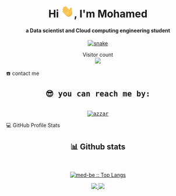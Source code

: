 <div align="center">
<h1 align="center">Hi <img width="35" src="https://github.com/1999AZZAR/1999AZZAR/blob/main/resources/img/waving.gif">, I'm Mohamed</h1>
<h4 align="center">a Data scientist and Cloud computing engineering student</h4>
</div>

<div align="center">
  <a href="https://github.com/med-be">
  <img src="/resource/grid-snake.svg" alt="snake">
  </a>
</div>

<p align="center"> 
  Visitor count<br>
  <img src="https://profile-counter.glitch.me/med-be/count.svg" />
</p>

  <summary>☎️ contact me</summary>
<div>
  <samp>
    <h2 align="center">😎 you can reach me by:</h2>
    <p align="center">
      <br/>
      <a href="https://www.linkedin.com/in/mohamed-el-khanche/" target="blank"><img align="center"
         src="https://img.shields.io/badge/linkedin-%231DA1F2.svg?style=for-the-badge&logo=linkedin&logoColor=white"
         alt="azzar" height="30"/></a>
    </p>
    </p>
  </samp>
</div>


  <summary>💻 GitHub Profile Stats</summary>
  <div>
    <h2 align="center"> 📊 Github stats </h2>
      <br/>
        <p align="center">
          <a href="https://github.com/med-be">
          <img src="https://github-readme-stats.vercel.app/api/top-langs/?username=med-be&langs_count=6&theme=gruvbox&layout=compact&hide_border=true" alt="med-be :: Top Langs" /></a>
        </p>
        <p align="center">
          <a href="https://github.com/med-be">
          <img width="49.5%" src="https://github-readme-stats.vercel.app/api?username=med-be&show_icons=true&theme=gruvbox&hide_border=true" />
          <img width="49.5%" src="https://github-readme-streak-stats.herokuapp.com/?user=med-be&theme=gruvbox&hide_border=true" />
          </a>
       </p>
     <br>
  </div>    

